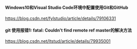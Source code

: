 #### Windows10和Visual Studio Code环境中配置使用Git和GitHub
https://blog.csdn.net/fylstudio/article/details/79106331

#### git 使用报错1: fatal: Couldn't find remote ref master的解决方法
https://blog.csdn.net/ltstud/article/details/79935001
